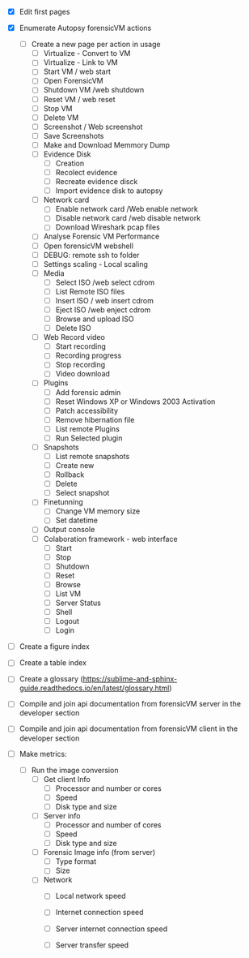 - [x] Edit first pages
- [x] Enumerate Autopsy forensicVM actions
   - [ ] Create a new page per action in usage
      - [ ] Virtualize - Convert to VM
      - [ ] Virtualize - Link to VM
      - [ ] Start VM / web start
      - [ ] Open ForensicVM
      - [ ] Shutdown VM /web shutdown
      - [ ] Reset VM / web reset
      - [ ] Stop VM
      - [ ] Delete VM
      - [ ] Screenshot / Web screenshot
      - [ ] Save Screenshots
      - [ ] Make and Download Memmory Dump
      - [ ] Evidence Disk
         - [ ] Creation
         - [ ] Recolect evidence
         - [ ] Recreate evidence disck
         - [ ] Import evidence disk to autopsy
      - [ ] Network card
         - [ ] Enable network card /Web enable network
         - [ ] Disable network card /web disable network
         - [ ] Download Wireshark pcap files
      - [ ] Analyse Forensic VM Performance
      - [ ] Open forensicVM webshell
      - [ ] DEBUG: remote ssh to folder
      - [ ] Settings scaling - Local scaling
      - [ ] Media
         - [ ] Select ISO /web select cdrom
         - [ ] List Remote ISO files
         - [ ] Insert ISO / web insert cdrom
         - [ ] Eject ISO /web enject cdrom
         - [ ] Browse and upload ISO
         - [ ] Delete ISO
      - [ ] Web Record video
         - [ ] Start recording
         - [ ] Recording progress
         - [ ] Stop recording
         - [ ] Video download
      - [ ] Plugins
        - [ ] Add forensic admin
        - [ ] Reset Windows XP or Windows 2003 Activation
        - [ ] Patch accessibility
        - [ ] Remove hibernation file
        - [ ] List remote Plugins
        - [ ] Run Selected plugin
      - [ ] Snapshots
         - [ ] List remote snapshots
         - [ ] Create new
         - [ ] Rollback
         - [ ] Delete
         - [ ] Select snapshot
      - [ ] Finetunning
         - [ ] Change VM memory size
         - [ ] Set datetime
      - [ ] Output console
      - [ ] Colaboration framework - web interface
         - [ ] Start
         - [ ] Stop
         - [ ] Shutdown
         - [ ] Reset
         - [ ] Browse
         - [ ] List VM
         - [ ] Server Status
         - [ ] Shell
         - [ ] Logout
         - [ ] Login
- [ ] Create a figure index
- [ ] Create a table index
- [ ] Create a glossary (https://sublime-and-sphinx-guide.readthedocs.io/en/latest/glossary.html)
- [ ] Compile and join api documentation from forensicVM server in the developer section
- [ ] Compile and join api documentation from forensicVM client in the developer section


- [ ] Make metrics:
   - [ ] Run the image conversion
      - [ ] Get client Info
         - [ ] Processor and number or cores
         - [ ] Speed
         - [ ] Disk type and size
      - [ ] Server info
         - [ ] Processor and number of cores
         - [ ] Speed
         - [ ] Disk type and size
      - [ ] Forensic Image info (from server)
         - [ ] Type format
         - [ ] Size
      - [ ] Network
         - [ ] Local network speed
         - [ ] Internet connection speed
         - [ ] Server internet connection speed
         - [ ] Server transfer speed


   
